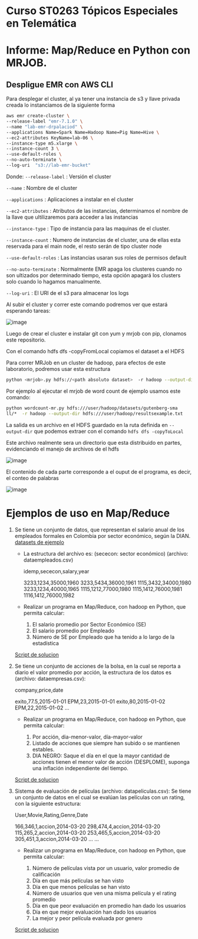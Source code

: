 # Curso ST0263 Tópicos Especiales en Telemática
# Informe: Map/Reduce en Python con MRJOB.

## Despligue EMR con AWS CLI

Para desplegar el cluster, al ya tener una instancia de s3 y llave privada creada lo instanciamos de la siguiente forma

```sh
aws emr create-cluster \
--release-label "emr-7.1.0" \
--name "lab-emr-drpalaciod" \
--applications Name=Spark Name=Hadoop Name=Pig Name=Hive \
--ec2-attributes KeyName=lab-06 \
--instance-type m5.xlarge \
--instance-count 3 \
--use-default-roles \
--no-auto-terminate \
--log-uri  "s3://lab-emr-bucket"
```
Donde:
```--release-label``` : Versión el cluster

```--name``` : Nombre de el cluster

```--applications``` : Aplicaciones a instalar en el cluster

```--ec2-attributes``` : Atributos de las instancias, determinamos el nombre de la llave que ultilizaremos para acceder a las instancias

```--instance-type``` : Tipo de instancia para las maquinas de el cluster.

```--instance-count``` : Numero de instancias de el cluster, una de ellas esta reservada para el main node, el resto serán de tipo cluster node

```--use-default-roles``` : Las instancias usaran sus roles de permisos default

```--no-auto-terminate``` : Normalmente EMR apaga los clusteres cuando no son ultizados por determinado tiempo, esta opción apagará los clusters solo cuando lo hagamos manualmente.


```--log-uri``` : El URI de el s3 para almacenar los logs

Al subir el cluster y correr este comando podremos ver que estará esperando tareas: 

![image](https://github.com/DanielPalacios05/Laboratorio-N6-MapReduce/assets/82727314/3b1826bb-8611-45ca-b710-be4a46072938)


Luego de crear el cluster e instalar git con yum y mrjob con pip, clonamos este repositorio.

Con el comando hdfs dfs -copyFromLocal copiamos el dataset a el HDFS

Para correr MRJob en un cluster de hadoop, para efectos de este laboratorio, podremos usar esta estructura

```sh
python <mrjob>.py hdfs://<path absoluto dataset>  -r hadoop --output-dir hdfs://<path absoluto donde se guardará el output>
```

Por ejemplo al ejecutar el mrjob de word count de ejemplo usamos este comando:
```sh
python wordcount-mr.py hdfs:///user/hadoop/datasets/gutenberg-sma
ll/*  -r hadoop --output-dir hdfs:///user/hadoop/resultsexample.txt
```

La salida es un archivo en el HDFS guardado en la ruta definida en ```--output-dir``` que podemos extraer con el comando ```hdfs dfs -copyToLocal```

Este archivo realmente sera un directorio que esta distribuido en partes, evidenciando el manejo de archivos de el hdfs

![image](https://github.com/DanielPalacios05/Laboratorio-N6-MapReduce/assets/82727314/39bdffe0-b48c-4374-a6e4-7c18c5fd8276)

El contenido de cada parte corresponde a el ouput de el programa, es decir, el conteo de palabras

![image](https://github.com/DanielPalacios05/Laboratorio-N6-MapReduce/assets/82727314/b8d0a17d-c6c2-4732-b81e-eba7637d1ca0)


# Ejemplos de uso en Map/Reduce

1. Se tiene un conjunto de datos, que representan el salario anual de los empleados formales en Colombia por sector económico, según la DIAN. [datasets de ejemplo](../datasets/otros)

    *  La estructura del archivo es: (sececon: sector económico) (archivo: dataempleados.csv)

        idemp,sececon,salary,year

        3233,1234,35000,1960
        3233,5434,36000,1961
        1115,3432,34000,1980
        3233,1234,40000,1965
        1115,1212,77000,1980
        1115,1412,76000,1981
        1116,1412,76000,1982

    *  Realizar un programa en Map/Reduce, con hadoop en Python, que permita calcular:

        1. El salario promedio por Sector Económico (SE)
        2. El salario promedio por Empleado
        3. Número de SE por Empleado que ha tenido a lo largo de la estadística
     
   [Script de solucion](employee_jobs.py)

2. Se tiene un conjunto de acciones de la bolsa, en la cual se reporta a diario el valor promedio por acción, la estructura de los datos es (archivo: dataempresas.csv):

    company,price,date

    exito,77.5,2015-01-01
    EPM,23,2015-01-01
    exito,80,2015-01-02
    EPM,22,2015-01-02
    …

    * Realizar un programa en Map/Reduce, con hadoop en Python, que permita calcular:

        1. Por acción, dia-menor-valor, día-mayor-valor
        2. Listado de acciones que siempre han subido o se mantienen estables.
        3. DIA NEGRO: Saque el día en el que la mayor cantidad de acciones tienen el menor valor de acción (DESPLOME), suponga una inflación independiente del tiempo.
     
   [Script de solucion](stock_analysis.py)

3. Sistema de evaluación de películas (archivo: datapeliculas.csv): Se tiene un conjunto de datos en el cual se evalúan las películas con un rating, con la siguiente estructura:

    User,Movie,Rating,Genre,Date

    166,346,1,accion,2014-03-20
    298,474,4,accion,2014-03-20
    115,265,2,accion,2014-03-20
    253,465,5,accion,2014-03-20
    305,451,3,accion,2014-03-20
    …
    …

    * Realizar un programa en Map/Reduce, con hadoop en Python, que permita calcular:

        1. Número de películas vista por un usuario, valor promedio de calificación
        2. Día en que más películas se han visto
        3. Día en que menos películas se han visto
        4. Número de usuarios que ven una misma película y el rating promedio
        5. Día en que peor evaluación en promedio han dado los usuarios
        6. Día en que mejor evaluación han dado los usuarios
        7. La mejor y peor película evaluada por genero
           
   [Script de solucion](movie_analysis.py)




